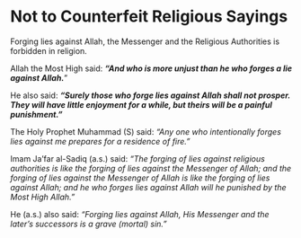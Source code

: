 Not to Counterfeit Religious Sayings
====================================

Forging lies against Allah, the Messenger and the Religious Authorities
is forbidden in religion.

Allah the Most High said: ***“And who is more unjust than he who forges
a lie against Allah.***”

He also said: ***“Surely those who forge lies against Allah shall not
prosper. They will have little enjoyment for a while, but theirs will be
a painful punishment.”***

The Holy Prophet Muhammad (S) said: *“Any one who intentionally forges
lies against me prepares for a residence of fire.”*

Imam Ja’far al-Sadiq (a.s.) said: *“The forging of lies against
religious authorities is like the forging of lies against the Messenger
of Allah; and the forging of lies against the Messenger of Allah is like
the forging of lies against Allah; and he who forges lies against Allah
will he punished by the Most High Allah.”*

He (a.s.) also said: *“Forging lies against Allah, His Messenger and the
later’s successors is a grave (mortal) sin.”*


